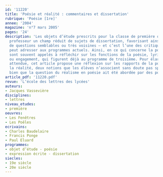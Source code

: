 ```yaml
---
id: '11220'
title: 'Poésie et réalité : commentaires et dissertation'
rubrique: 'Poésie [1re]'
annee: '2004'
magazine: 'n°7 mars 2005'
pages: '24'
description: 'Les objets d’étude prescrits pour la classe de première offrent au
  professeur un champ réduit de sujets de dissertation, favorisant ainsi le retour
  de questions semblables ou très voisines – et c’est l’une des critiques que l’on
  peut adresser aux programmes actuels. Ainsi, en ce qui concerne la poésie, les élèves
  sont souvent appelés à réfléchir sur les fonctions de la poésie, lyrisme personnel
  ou engagement, qui figurent déjà au programme de troisième. Pour élargir cette problématique
  attendue, cet article propose une réflexion sur les rapports de la poésie et de
  la réalité, deux notions que les élèves n’associent sans doute pas spontanément,
  bien que la question du réalisme en poésie ait été abordée par des poètes célèbres.'
article_pdf: '11220.pdf'
revue: 'L’école des lettres des lycées'
auteurs:
- Jacques Vassevière
disciplines:
- lettres
niveau_etudes:
- première
oeuvres:
- Les Fenêtres
- Les Poêles
ecrivains:
- Charles Baudelaire
- Francis Ponge
- Paul Eluard
programmes:
- objet d’étude - poésie
- expression écrite - dissertation
siecles:
- 19e siècle
- 20e siècle
---
```

